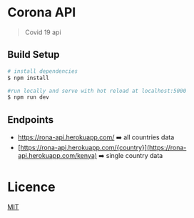 # Corona API 
> Covid 19 api 

## Build Setup

```bash
# install dependencies
$ npm install

#run locally and serve with hot reload at localhost:5000
$ npm run dev

```

## Endpoints
* https://rona-api.herokuapp.com/ ➡️ all countries data
* [https://rona-api.herokuapp.com/{country}](https://rona-api.herokuapp.com/kenya) ➡️ single country data



# Licence
[MIT](https://github.com/Opensource-254/corona-api/blob/master/LICENSE)

